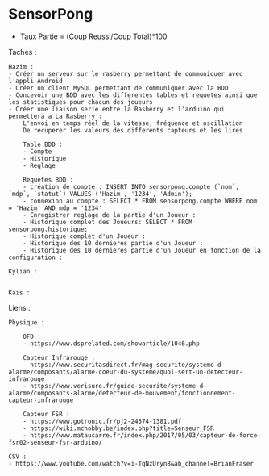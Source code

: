 # SensorPong

- Taux Partie = (Coup Reussi/Coup Total)*100

Taches :

	Hazim : 
	- Créer un serveur sur le rasberry permettant de communiquer avec l'appli Android
	- Créer un client MySQL permettant de communiquer avec la BDD
	- Concevoir une BDD avec les differentes tables et requetes ainsi que les statistiques pour chacun des joueurs
	- Créer une liaison serie entre la Rasberry et l'arduino qui permettera a La Rasberry :
		L'envoi en temps réel de la vitesse, fréquence et oscillation 
		De recuperer les valeurs des differents capteurs et les lires

		Table BDD :
		- Compte
		- Historique
		- Reglage

		Requetes BDD :
		- création de compte : INSERT INTO sensorpong.compte (`nom`, `mdp`, `statut`) VALUES ('Hazim', '1234', 'Admin');
		- connexion au compte : SELECT * FROM sensorpong.compte WHERE nom = 'Hazim' AND mdp = '1234'
		- Enregistrer reglage de la partie d'un Joueur : 
		- Historique complet des Joueurs: SELECT * FROM sensorpong.historique;
		- Historique complet d'un Joueur : 
		- Historique des 10 dernieres partie d'un Joueur :
		- Historique des 10 dernieres partie d'un Joueur en fonction de la configuration :

	Kylian :


	Kais :


Liens : 

	Physique :
	
		OFD :
		- https://www.dsprelated.com/showarticle/1046.php
	
		Capteur Infrarouge :
		- https://www.securitasdirect.fr/mag-securite/systeme-d-alarme/composants/alarme-coeur-du-systeme/quoi-sert-un-detecteur-infrarouge
		- https://www.verisure.fr/guide-securite/systeme-d-alarme/composants-alarme/detecteur-de-mouvement/fonctionnement-capteur-infrarouge
	
		Capteur FSR :
		- https://www.gotronic.fr/pj2-24574-1381.pdf
		- https://wiki.mchobby.be/index.php?title=Senseur_FSR
		- https://www.mataucarre.fr/index.php/2017/05/03/capteur-de-force-fsr02-senseur-fsr-arduino/

	CSV :
	- https://www.youtube.com/watch?v=i-TqNzUryn8&ab_channel=BrianFraser